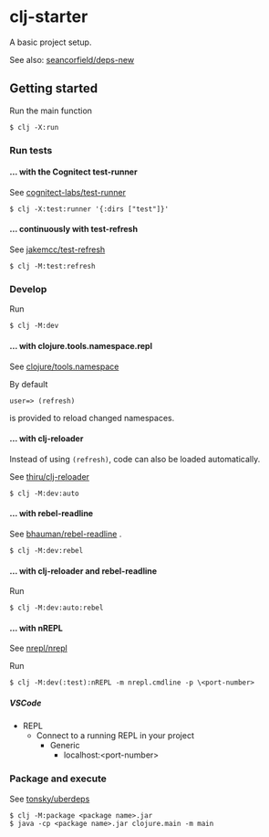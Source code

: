# clj-starter

A basic project setup.

See also: [seancorfield/deps-new](https://github.com/seancorfield/deps-new)

## Getting started

Run the main function

    $ clj -X:run

### Run tests 

#### ... with the Cognitect test-runner

See [cognitect-labs/test-runner](https://github.com/cognitect-labs/test-runner)

    $ clj -X:test:runner '{:dirs ["test"]}'

#### ... continuously with test-refresh

See [jakemcc/test-refresh](https://github.com/jakemcc/test-refresh)

    $ clj -M:test:refresh

### Develop

Run

    $ clj -M:dev

#### ... with clojure.tools.namespace.repl

See [clojure/tools.namespace](https://github.com/clojure/tools.namespace)

By default

    user=> (refresh)
    
is provided to reload changed namespaces.

#### ... with clj-reloader

Instead of using `(refresh)`, code can also be loaded automatically.

See [thiru/clj-reloader](https://github.com/thiru/clj-reloader)

    $ clj -M:dev:auto

#### ... with rebel-readline

See [bhauman/rebel-readline](https://github.com/bhauman/rebel-readline) .

    $ clj -M:dev:rebel

#### ... with clj-reloader and rebel-readline

Run

    $ clj -M:dev:auto:rebel

#### ... with nREPL

See [nrepl/nrepl](https://github.com/nrepl/nrepl)

Run 

    $ clj -M:dev(:test):nREPL -m nrepl.cmdline -p \<port-number>

##### VSCode

- REPL
    - Connect to a running REPL in your project
        - Generic
            - localhost:\<port-number>

### Package and execute

See [tonsky/uberdeps](https://github.com/tonsky/uberdeps)

    $ clj -M:package <package name>.jar
    $ java -cp <package name>.jar clojure.main -m main
